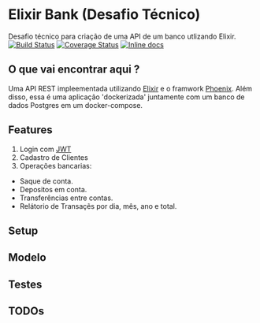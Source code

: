 # Elixir Bank (Desafio Técnico)
Desafio técnico para criação de uma API de um banco utlizando Elixir.
[![Build Status](https://travis-ci.org/t00lmaker/starbus-machine.svg?branch=master)](https://travis-ci.org/t00lmaker/elixir-bank)
[![Coverage Status](https://coveralls.io/repos/github/t00lmaker/elixir-bank/badge.svg)](https://coveralls.io/github/t00lmaker/elixir-bank)
[![Inline docs](http://inch-ci.org/github/t00lmaker/elixir-bank.svg?branch=HEAD)](http://inch-ci.org/github/t00lmaker/elixir-bank)


## O que vai encontrar aqui ?
 Uma API REST impleementada utilizando [Elixir](https://elixir-lang.org/) e o framwork [Phoenix](https://www.phoenixframework.org). Além disso, essa é uma aplicação 'dockerizada' juntamente com um banco de dados Postgres em um docker-compose.

## Features
  
1. Login com [JWT](https://jwt.io/)
2. Cadastro de Clientes
3. Operações bancarias:
 * Saque de conta.
 * Depositos em conta.
 * Transferências entre contas.
 * Relátorio de Transaçẽs por dia, mês, ano e total. 
  
## Setup

## Modelo

## Testes

## TODOs


